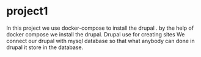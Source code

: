 # project1
In this project we use docker-compose to install the drupal .
by the help of docker compose we install the drupal.
Drupal use for creating sites
We connect our drupal with mysql database so that what anybody can done in drupal it store in the database.
